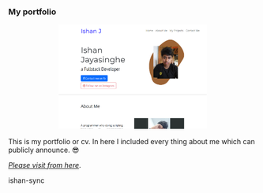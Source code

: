 ### My portfolio 

<p align="center">
<img src="./img/screenShot.PNG" alt="isolated" width="300px" height="auto"/></center>
</p>

<p>This is my portfolio or cv. In here I included every thing about me which can publicly announce. 😎</p>


*[Please visit from here](https://ishan-sync.github.io/portfolio/)*.

ishan-sync